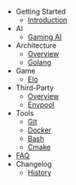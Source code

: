 - Getting Started
  - [Introduction](/)
- AI
  - [Gaming AI](/ai/gaming_ai.md)
- Architecture
  - [Overview](/architecture/overview.md)
  - [Golang](/architecture/go.md)
- Game
  - [Elo](/game/elo.md)
- Third-Party
  - [Overview](/third_party/overview.md)
  - [Envpool](/third_party/envpool.md)
- Tools
  - [Git](/tools/git.md)
  - [Docker](/tools/docker.md)
  - [Bash](/tools/bash.md)
  - [Cmake](/tools/cmake.md)
- [FAQ](faq.md)
- Changelog
  - [History](history.md)
  
